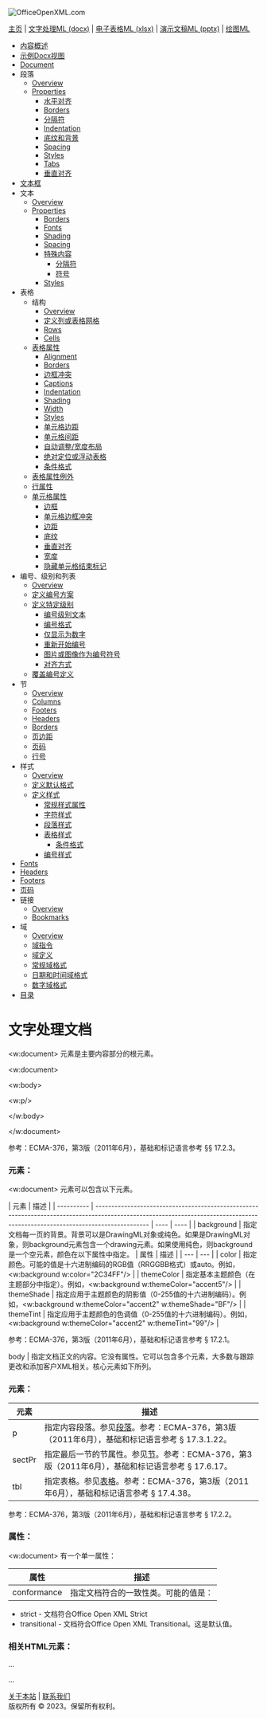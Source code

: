 ![OfficeOpenXML.com](images/banner1.png)

[主页](index.md) | [文字处理ML (docx)](anatomyofOOXML.md) | [电子表格ML (xlsx)](anatomyofOOXML-xlsx.md) | [演示文稿ML (pptx)](anatomyofOOXML-pptx.md) | [绘图ML](drwOverview.md)

- [内容概述](WPcontentOverview.md)
- [示例Docx视图](WPsampleDoc.md)
- [Document](WPdocument.md)
- 段落
  - [Overview](WPparagraph.md)
  - [Properties](WPparagraphProperties.md)
    - [水平对齐](WPalignment.md)
    - [Borders](WPborders.md)
    - [分隔符](WPtextSpecialContent-break.md)
    - [Indentation](WPindentation.md)
    - [底纹和背景](WPshading.md)
    - [Spacing](WPspacing.md)
    - [Styles](WPstyleParStyles.md)
    - [Tabs](WPtab.md)
    - [垂直对齐](WPborders.md)
- [文本框](WPparagraph-textFrames.md)
- 文本
  - [Overview](WPtext.md)
  - [Properties](WPtextFormatting.md)
    - [Borders](WPtextBorders.md)
    - [Fonts](WPtextFonts.md)
    - [Shading](WPtextShading.md)
    - [Spacing](WPtextSpacing.md)
    - [特殊内容](WPtextSpecialContent.md)
      - [分隔符](WPtextSpecialContent-break.md)
      - [符号](WPtextSpecialContent-symbol.md)
    - [Styles](WPstyleCharStyles.md)
- 表格
  - 结构
    - [Overview](WPtable.md)
    - [定义列或表格网格](WPtableGrid.md)
    - [Rows](WPtableRow.md)
    - [Cells](WPtableCell.md)
  - [表格属性](WPtableProperties.md)
    - [Alignment](WPtableAlignment.md)
    - [Borders](WPtableBorders.md)
    - [边框冲突](WPtableCellBorderConflicts.md)
    - [Captions](WPtableCaption.md)
    - [Indentation](WPtableIndent.md)
    - [Shading](WPtableShading.md)
    - [Width](WPtableWidth.md)
    - [Styles](WPstyleTableStyles.md)
    - [单元格边距](WPtableCellMargins.md)
    - [单元格间距](WPtableCellSpacing.md)
    - [自动调整/宽度布局](WPtableLayout.md)
    - [绝对定位或浮动表格](WPfloatingTables.md)
    - [条件格式](WPtblLook.md)
  - [表格属性例外](WPtablePropertyExceptions.md)
  - [行属性](WPtableRowProperties.md)
  - [单元格属性](WPtableCellProperties.md)
    - [边框](WPtableCellProperties-Borders.md)
    - [单元格边框冲突](WPtableCellBorderConflicts.md)
    - [边距](WPtableCellProperties-Margins.md)
    - [底纹](WPtableCellProperties-Shading.md)
    - [垂直对齐](WPtableCellProperties-verticalAlignment.md)
    - [宽度](WPtableCellProperties-Width.md)
    - [隐藏单元格结束标记](WPhideMark.md)
- 编号、级别和列表
  - [Overview](WPnumbering.md)
  - [定义编号方案](WPnumberingAbstractNum.md)
  - [定义特定级别](WPnumberingLvl.md)
    - [编号级别文本](WPnumberingLevelText.md)
    - [编号格式](WPnumbering-numFmt.md)
    - [仅显示为数字](WPnumbering-isLgl.md)
    - [重新开始编号](WPnumbering-restart.md)
    - [图片或图像作为编号符号](WPnumbering-imagesAsSymbol.md)
    - [对齐方式](WPnumbering-lvlJc.md)
  - [覆盖编号定义](WPnumberingOverride.md)
- 节
  - [Overview](WPsection.md)
  - [Columns](WPsectionCols.md)
  - [Footers](WPsectionFooterReference.md)
  - [Headers](WPsectionHeaderReference.md)
  - [Borders](WPsectionBorders.md)
  - [页边距](WPsectionPgMar.md)
  - [页码](WPSectionPgNumType.md)
  - [行号](WPsectionLineNumbering.md)
- 样式
  - [Overview](WPstyles.md)
  - [定义默认格式](WPstyleDefaults.md)
  - [定义样式](WPstyle.md)
    - [常规样式属性](WPstyleGenProps.md)
    - [字符样式](WPstyleCharStyles.md)
    - [段落样式](WPstyleParStyles.md)
    - [表格样式](WPstyleTableStyles.md)
      - [条件格式](WPstyleTableStylesCond.md)
    - [编号样式](WPstyleNumStyles.md)
- [Fonts](WPfonts.md)
- [Headers](WPheaders.md)
- [Footers](WPfooters.md)
- [页码](WPSectionPgNumType.md)
- 链接
  - [Overview](WPhyperlink.md)
  - [Bookmarks](WPbookmark.md)
- 域
  - [Overview](WPfields.md)
  - [域指令](WPfieldInstructions.md)
  - [域定义](WPfieldDefinitions.md)
  - [常规域格式](WPgeneralFieldSwitches.md)
  - [日期和时间域格式](WPdateTimeFieldSwitches.md)
  - [数字域格式](WPnumericFieldSwitches.md)
- [目录](WPtableOfContents.md)

# 文字处理文档

<w:document> 元素是主要内容部分的根元素。

<w:document>

<w:body>

<w:p/>

</w:body>

</w:document>

参考：ECMA-376，第3版（2011年6月），基础和标记语言参考 §§ 17.2.3。

### 元素：

<w:document> 元素可以包含以下元素。

| 元素       | 描述                                                                                                                                                                          |
| ---------- | ----------------------------------------------------------------------------------------------------------------------------------------------------------------------------- | ---- | ---- |
| background | 指定文档每一页的背景。背景可以是DrawingML对象或纯色。如果是DrawingML对象，则background元素包含一个drawing元素。如果使用纯色，则background是一个空元素，颜色在以下属性中指定。 | 属性 | 描述 |
| ---        | ---                                                                                                                                                                           |
| color      | 指定颜色。可能的值是十六进制编码的RGB值（RRGGBB格式）或auto。例如，<w:background w:color="2C34FF"/>                                                                           |
| themeColor | 指定基本主题颜色（在主题部分中指定）。例如，<w:background w:themeColor="accent5"/>                                                                                            |
| themeShade | 指定应用于主题颜色的阴影值（0-255值的十六进制编码）。例如，<w:background w:themeColor="accent2" w:themeShade="BF"/>                                                           |
| themeTint  | 指定应用于主题颜色的色调值（0-255值的十六进制编码）。例如，<w:background w:themeColor="accent2" w:themeTint="99"/>                                                            |

参考：ECMA-376，第3版（2011年6月），基础和标记语言参考 § 17.2.1。

body | 指定文档正文的内容。它没有属性。它可以包含多个元素，大多数与跟踪更改和添加客户XML相关。核心元素如下所列。

### 元素：

| 元素   | 描述                                                                                                             |
| ------ | ---------------------------------------------------------------------------------------------------------------- |
| p      | 指定内容段落。参见[段落](WPparagraph.md)。参考：ECMA-376，第3版（2011年6月），基础和标记语言参考 § 17.3.1.22。   |
| sectPr | 指定最后一节的节属性。参见[节](WPsection.md)。参考：ECMA-376，第3版（2011年6月），基础和标记语言参考 § 17.6.17。 |
| tbl    | 指定表格。参见[表格](WPtable.md)。参考：ECMA-376，第3版（2011年6月），基础和标记语言参考 § 17.4.38。             |

参考：ECMA-376，第3版（2011年6月），基础和标记语言参考 § 17.2.2。

### 属性：

<w:document> 有一个单一属性：

| 属性        | 描述                                 |
| ----------- | ------------------------------------ |
| conformance | 指定文档符合的一致性类。可能的值是： |

- strict \- 文档符合Office Open XML Strict
- transitional \- 文档符合Office Open XML Transitional。这是默认值。

### 相关HTML元素：

<html>

<head>

...

</head>

<body>

...

</body>

</html>

[关于本站](aboutThisSite.md) | [联系我们](contactUs.md)  
版权所有 © 2023。保留所有权利。
